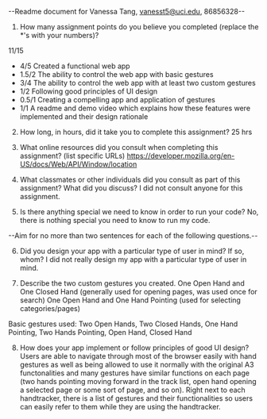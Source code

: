 --Readme document for Vanessa Tang, vanesst5@uci.edu, 86856328--

1. How many assignment points do you believe you completed (replace the *'s with your numbers)?

11/15
- 4/5 Created a functional web app
- 1.5/2 The ability to control the web app with basic gestures
- 3/4 The ability to control the web app with at least two custom gestures
- 1/2 Following good principles of UI design
- 0.5/1 Creating a compelling app and application of gestures
- 1/1 A readme and demo video which explains how these features were implemented and their design rationale

2. How long, in hours, did it take you to complete this assignment?
25 hrs

3. What online resources did you consult when completing this assignment? (list specific URLs)
https://developer.mozilla.org/en-US/docs/Web/API/Window/location


4. What classmates or other individuals did you consult as part of this assignment? What did you discuss?
I did not consult anyone for this assignment.


5. Is there anything special we need to know in order to run your code?
No, there is nothing special you need to know to run my code.


--Aim for no more than two sentences for each of the following questions.--


6. Did you design your app with a particular type of user in mind? If so, whom?
I did not really design my app with a particular type of user in mind.

7. Describe the two custom gestures you created.
One Open Hand and One Closed Hand (generally used for opening pages, was used once for search)
One Open Hand and One Hand Pointing (used for selecting categories/pages)

Basic gestures used: Two Open Hands, Two Closed Hands, One Hand Pointing, Two Hands Pointing, Open Hand, Closed Hand

8. How does your app implement or follow principles of good UI design?
Users are able to navigate through most of the browser easily with hand gestures as well as being allowed to use it normally with the original A3 functonalities and many gestures have similar functions on each page (two hands pointing moving forward in the track list, open hand opening a selected page or some sort of page, and so on). Right next to each handtracker, there is a list of gestures and their functionalities so users can easily refer to them while they are using the handtracker.